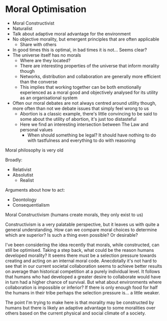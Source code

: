# Moral Optimisation

* Moral Constructivist
* Naturalist
* Talk about adaptive moral advantage for the environment
* No objective morality, but emergent principles that are often applicable
  * Share with others
* In good times this is optimal, in bad times it is not... Seems clear?
* The universe itself has no morals
  * Where are they located?
  * There are interesting properties of the universe that inform morality though
  * Networks, distribution and collaboration are generally more efficient than the converse
  * This implies that working together can be both emotionally experienced as a moral good and objectively analysed for its utility as an organisational system
* Often our moral debates are not always centred around utility though, more often than not we debate issues that simply feel wrong to us
  * Abortion is a classic example, there's little convincing to be said to some about the utility of abortion, it's just too distasteful
  * Here we find an interesting intersection between The Law and personal values
    * When should something be legal? It should have nothing to do with tastfulness and everything to do with reasoning

Moral philosophy is very old

Broadly:

* Relativist
* Absolutist
  * Realist

Arguments about how to act:

* Deontology
* Consequentialism

Moral Constructivism \(humans create morals, they only exist to us\)

Constructivism is a very palatable perspective, but it leaves us with quite a general understanding. How can we compare moral choices to determine which are superior? Is such a thing even possible? Or desirable?

I've been considering the idea recently that morals, while constructed, can still be optimised. Taking a step back, what could be the reason humans developed morality? It seems there must be a selection pressure towards creating and acting on an internal moral code. Anecdotally it's not hard to see that in our current societal collaboration seems to achieve better results on average than historical competition at a purely individual level. It follows that humans who had developed a greater desire to collaborate would have in turn had a higher chance of survival. But what about environments where collaboration is impossible or inferior? If there is only enough food for half the humans in their tribe perhaps the selection pressure is... a little weaker.

The point I'm trying to make here is that morality may be constructed by humans but there is likely an adaptive advantage to some moralities over others based on the current physical and social climate of a society.

